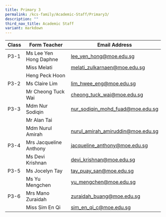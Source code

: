 ```yaml
---
title: Primary 3
permalink: /kcs-family/Academic-Staff/Primary3/
description: ""
third_nav_title: Academic Staff
variant: markdown
---
```

| Class | Form Teacher | Email Address |
| -------- | -------- | -------- |
| P3-1     | Ms Lee Yen Hong Daphne     | lee_yen_hong@moe.edu.sg     |
|      | Miss Melati     | melati_zulkarnaen@moe.edu.sg     |
||Heng Peck Hoon||
| P3-2     | Ms Claire Lim     | lim_hwee_eng@moe.edu.sg     |
|      | Mr Cheong Tuck Wai     | cheong_tuck_wai@moe.edu.sg     |
| P3-3     | Mdm Nur Sodiqin     | nur_sodiqin_mohd_fuad@moe.edu.sg     |
|      | Mr Alan Tai     |      |
|      | Mdm Nurul Amirah     | nurul_amirah_amiruddin@moe.edu.sg     |
| P3-4     | Mrs Jacqueline Anthony     | jacqueline_anthony@moe.edu.sg     |
|      | Ms Devi Krishnan     | devi_krishnan@moe.edu.sg |
| P3-5     | Ms Jocelyn Tay     | tay_puay_san@moe.edu.sg   |
|      | Ms Yu Mengchen     | yu_mengchen@moe.edu.sg   |
| P3-6     | Mrs Mano Zuraidah     | zuraidah_buang@moe.edu.sg  |
|      | Miss Sim En Qi     | sim_en_qi_c@moe.edu.sg     |
